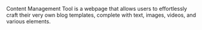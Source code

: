 Content Management Tool is a webpage that allows users to effortlessly craft their very own blog templates, complete with text, images, videos, and various elements.
